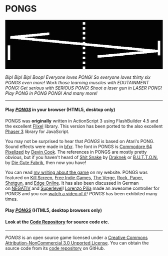 # PONGS

[![Splash](images/pongs-banner.png)](https://pippinbarr.github.io/pongs/)

*Bip! Bip! Bip! Boop! Everyone loves PONG! So everyone loves thirty six PONGS even more! Work those learning muscles with EDUTAINMENT PONG! Get serious with SERIOUS PONG! Shoot a laser gun in LASER PONG! Play PONG in PONG PONG! And many more!*

---

#### Play [*PONGS*](https://pippinbarr.github.io/pongs/) in your browser (HTML5, desktop only)

PONGS was **originally** written in ActionScript 3 using FlashBuilder 4.5 and the excellent [Flixel](http://www.flixel.org/) library. This version has been ported to the also excellent [Phaser 3](https://phaser.io/) library for JavaScript.

You may not be surprised to hear that *PONGS* is based on Atari's PONG. Sound effects were made in [bfxr](http://www.bfxr.net/). The font in PONGS is [Commodore 64 Pixelized](http://www.dafont.com/commodore-64-pixelized.font) by [Devin Cook](http://www.devincook.com/). The references in PONGS are mostly pretty obvious, but if you haven't heard of [Shit Snake](http://www.draknek.org/games/shitsnake/) by [Draknek](http://www.draknek.org/) or [B.U.T.T.O.N.](http://gutefabrik.com/button.html) by [Die Gute Fabrik](http://gutefabrik.com/), then now you have!

You can read [my writing about the game](http://www.pippinbarr.com/search.html?q=pongs) on my website. PONGS was featured on [Kill Screen](http://www.killscreendaily.com/headlines/we-tried-all-36-pippin-barrs-variations-pong-so-you-dont-have-you-should/), [Free Indie Games](http://www.freeindiegam.es/2012/04/pongs-pippin-barr/), [The Verge](http://www.theverge.com/2012/4/11/2941458/pippin-barr-36-pongs-variations), [Rock, Paper, Shotgun](http://www.rockpapershotgun.com/2012/04/11/with-an-s-pongs-is-the-greatest-games/), and [Edge Online](http://www.edge-online.com/features/friday-game-pongs). It has also been discussed in German on [NEGATIV](http://www.negativ-film.de/2012/04/pong-als-art-game-pippin-barrs-36.html) and [Superlevel](http://superlevel.de/spiele/pongs)! [Lorenzo Pilia](http://www.tiif.it/) made an awesome controller for PONGS and you can [watch a video of it](http://www.youtube.com/watch?v=zLJdRQhcn0E)! *PONGS* has been exhibited many times.

#### Play [*PONGS*](https://pippinbarr.github.io/pongs/) (HTML5, desktop browsers only)
#### Look at the [Code Repository](https://github.com/pippinbarr/pongs) for source code etc.

---

*PONGS* is an open source game licensed under a [Creative Commons Attribution-NonCommercial 3.0 Unported License](http://creativecommons.org/licenses/by-nc/3.0/). You can obtain the source code from its [code repository](https://github.com/pippinbarr/pongs/) on GitHub.
